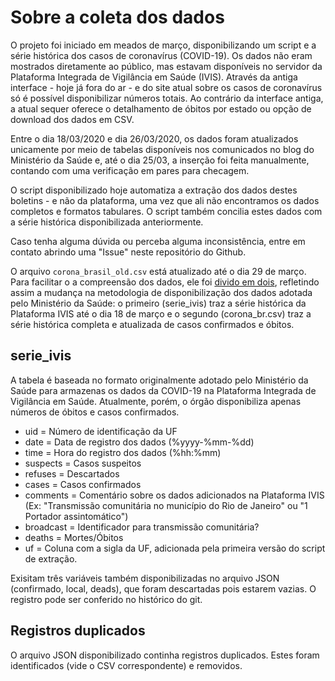 # Sobre a coleta dos dados

O projeto foi iniciado em meados de março, disponibilizando um script e a série histórica dos casos de coronavírus (COVID-19). Os dados não eram mostrados diretamente ao público, mas estavam disponíveis no servidor da Plataforma Integrada de Vigilância em Saúde (IVIS). Através da antiga interface - hoje já fora do ar - e do site atual sobre os casos de coronavírus só é possível disponibilizar números totais. Ao contrário da interface antiga, a atual sequer oferece o detalhamento de óbitos por estado ou opção de download dos dados em CSV.

Entre o dia 18/03/2020 e dia 26/03/2020, os dados foram atualizados unicamente por meio de tabelas disponíveis nos comunicados no blog do Ministério da Saúde e, até o dia 25/03, a inserção foi feita manualmente, contando com uma verificação em pares para checagem.

O script disponibilizado hoje automatiza a extração dos dados destes boletins - e não da plataforma, uma vez que ali não encontramos os dados completos e formatos tabulares. O script também concilia estes dados com a série histórica disponibilizada anteriormente.

Caso tenha alguma dúvida ou perceba alguma inconsistência, entre em contato abrindo uma "Issue" neste repositório do Github.

O arquivo `corona_brasil_old.csv` está atualizado até o dia 29 de março. Para facilitar o a compreensão dos dados, ele foi [divido em dois](https://gist.github.com/belisards/411021a18ccd13ea0ed900882bbab65b), refletindo assim a mudança na metodologia de disponibilização dos dados adotada pelo Ministério da Saúde: o primeiro (serie_ivis) traz a série histórica da Plataforma IVIS até o dia 18 de março e o segundo (corona_br.csv) traz a série histórica completa e atualizada de casos confirmados e óbitos.

## serie_ivis
A tabela é baseada no formato originalmente adotado pelo Ministério da Saúde para armazenas os dados da COVID-19 na Plataforma Integrada de Vigilância em Saúde. Atualmente, porém, o órgão disponibiliza apenas números de óbitos e casos confirmados. 

* uid = Número de identificação da UF 
* date = Data de registro dos dados (%yyyy-%mm-%dd)
* time = Hora do registro dos dados  (%hh:%mm)
* suspects = Casos suspeitos
* refuses = Descartados
* cases = Casos confirmados
* comments = Comentário sobre os dados adicionados na Plataforma IVIS (Ex: "Transmissão comunitária no município do Rio de Janeiro" ou "1 Portador assintomático")
* broadcast = Identificador para transmissão comunitária?
* deaths = Mortes/Óbitos
* uf = Coluna com a sigla da UF, adicionada pela primeira versão do script de extração.

Exisitam três variáveis também disponibilizadas no arquivo JSON (confirmado, local, deads), que foram descartadas pois estarem vazias. O registro pode ser conferido no histórico do git. 

## Registros duplicados

O arquivo JSON disponibilizado continha registros duplicados. Estes foram identificados (vide o CSV correspondente) e removidos.